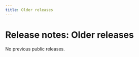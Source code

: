 ```yaml
---
title: Older releases
---
```


# Release notes: Older releases

No previous public releases.

<!-- 
|Major versions|Minor versions|
|:--|:--|
[vX.X](#version-X-X)|[vX.X.X](#version-X-X-X), [vX.X.X](#version-X-X-X)

## Version X.X.X

Release date: ?

### Highlights

### All changes

-->
